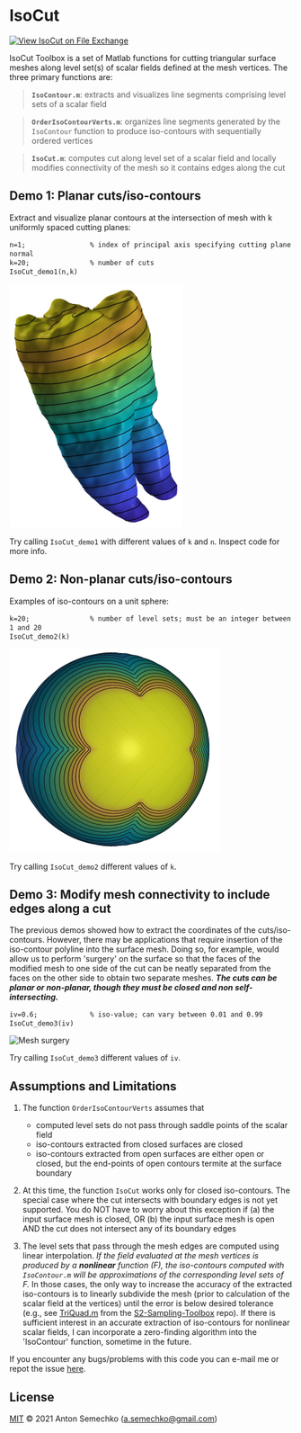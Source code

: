 # IsoCut

[![View IsoCut on File Exchange](https://www.mathworks.com/matlabcentral/images/matlab-file-exchange.svg)](https://www.mathworks.com/matlabcentral/fileexchange/87112-isocut)

IsoCut Toolbox is a set of Matlab functions for cutting triangular surface meshes along level set(s) of scalar fields 
defined at the mesh vertices. The three primary functions are:

>**`IsoContour.m`**: extracts and visualizes line segments comprising level sets of a scalar field 

>**`OrderIsoContourVerts.m`**: organizes line segments generated by the `IsoContour` function to produce iso-contours 
with sequentially ordered vertices

>**`IsoCut.m`**: computes cut along level set of a scalar field and locally modifies connectivity of the mesh so it contains edges along the cut

## Demo 1: Planar cuts/iso-contours

Extract and visualize planar contours at the intersection of mesh with k uniformly spaced cutting planes:
	
	n=1; 				% index of principal axis specifying cutting plane normal
	k=20;				% number of cuts
	IsoCut_demo1(n,k)
	
![Planar cuts](Images/demo1.jpg)
	
Try calling `IsoCut_demo1` with different values of `k` and `n`. Inspect code for more info.


## Demo 2: Non-planar cuts/iso-contours

Examples of iso-contours on a unit sphere:
	
	k=20;				% number of level sets; must be an integer between 1 and 20
	IsoCut_demo2(k)

![Non-planar cuts](Images/demo2.jpg)
	
Try calling `IsoCut_demo2` different values of `k`.


## Demo 3: Modify mesh connectivity to include edges along a cut

The previous demos showed how to extract the coordinates of the cuts/iso-contours. However, there may be applications that
require insertion of the iso-contour polyline into the surface mesh. Doing so, for example, would allow us to perform 
'surgery' on the surface so that the faces of the modified mesh to one side of the cut can be neatly separated from the 
faces on the other side to obtain two separate meshes. ***The cuts can be planar or non-planar, though they must be closed 
and non self-intersecting.*** 

	iv=0.6;				% iso-value; can vary between 0.01 and 0.99
	IsoCut_demo3(iv)

![Mesh surgery](Images/demo3.jpg)

Try calling `IsoCut_demo3` different values of `iv`.

 
## Assumptions and Limitations

1. The function `OrderIsoContourVerts` assumes that
	- computed level sets do not pass through saddle points of the scalar field
	- iso-contours extracted from closed surfaces are closed
	- iso-contours extracted from open surfaces are either open or closed, but the end-points of open contours termite at the 
	surface boundary

2. At this time, the function `IsoCut` works only for closed iso-contours. The special case where the cut intersects
 with boundary edges is not yet supported. You do NOT have to worry about this exception if 
   (a) the input surface mesh is closed, OR 
   (b) the input surface mesh is open AND the cut does not intersect any of its boundary edges    

3. The level sets that pass through the mesh edges are computed using linear interpolation. *If the field evaluated at 
the mesh vertices is produced by a ***nonlinear*** function (F), the iso-contours computed with `IsoContour.m` will be 
approximations of the corresponding level sets of F.* In those cases, the only way to increase the accuracy of the 
extracted iso-contours is to linearly subdivide the mesh (prior to calculation of the scalar field at the vertices) until
the error is below desired tolerance (e.g., see [TriQuad.m] from the [S2-Sampling-Toolbox] repo). If there is sufficient
interest in an accurate extraction of iso-contours for nonlinear scalar fields, I can incorporate a zero-finding algorithm
into the 'IsoContour' function, sometime in the future.

If you encounter any bugs/problems with this code you can e-mail me or repot the issue [here].

## License
[MIT] © 2021 Anton Semechko (a.semechko@gmail.com)

[TriQuad.m]: https://github.com/AntonSemechko/S2-Sampling-Toolbox/blob/master/TriQuad.m
[S2-Sampling-Toolbox]: https://github.com/AntonSemechko/S2-Sampling-Toolbox
[here]: https://github.com/AntonSemechko/IsoCut/issues
[MIT]: https://github.com/AntonSemechko/IsoCut/blob/master/LICENSE.md
